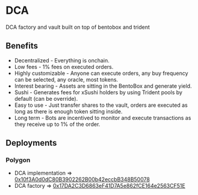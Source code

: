 # DCA

DCA factory and vault built on top of bentobox and trident

## Benefits

* Decentralized - Everything is onchain.
* Low fees - 1% fees on executed orders.
* Highly customizable - Anyone can execute orders, any buy frequency can be selected, any oracle, most tokens.
* Interest bearing - Assets are sitting in the BentoBox and generate yield.
* Sushi - Generates fees for xSushi holders by using Trident pools by default (can be override).
* Easy to use - Just transfer shares to the vault, orders are executed as long as there is enough token sitting inside.
* Long term - Bots are incentived to monitor and execute transactions as they receive up to 1% of the order.

## Deployments

### Polygon

* DCA implementation => [0x10f3A0d0dC80B3902262B00b42eccbB348B50078](https://polygonscan.com/address/0x10f3A0d0dC80B3902262B00b42eccbB348B50078)
* DCA factory => [0x17DA2C3D6863eF41D7A5e862fCE164e2563CF51E](https://polygonscan.com/address/0x17DA2C3D6863eF41D7A5e862fCE164e2563CF51E)